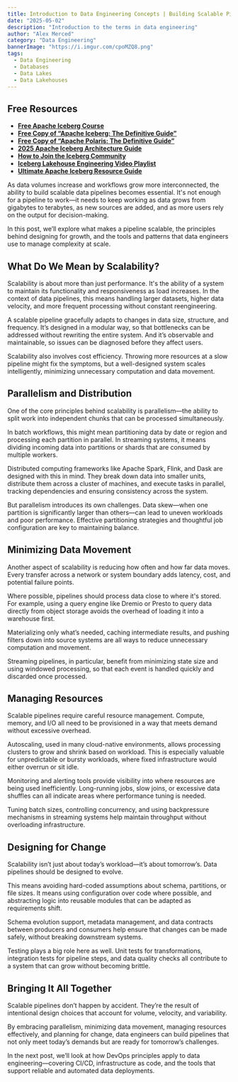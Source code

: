 ```yaml
---
title: Introduction to Data Engineering Concepts | Building Scalable Pipelines
date: "2025-05-02"
description: "Introduction to the terms in data engineering"
author: "Alex Merced"
category: "Data Engineering"
bannerImage: "https://i.imgur.com/cpoMZQ8.png"
tags:
  - Data Engineering
  - Databases
  - Data Lakes
  - Data Lakehouses
---
```


## Free Resources  
- **[Free Apache Iceberg Course](https://hello.dremio.com/webcast-an-apache-iceberg-lakehouse-crash-course-reg.html?utm_source=ev_external_blog&utm_medium=influencer&utm_campaign=intro_to_de&utm_content=alexmerced&utm_term=external_blog)**  
- **[Free Copy of “Apache Iceberg: The Definitive Guide”](https://hello.dremio.com/wp-apache-iceberg-the-definitive-guide-reg.html?utm_source=ev_external_blog&utm_medium=influencer&utm_campaign=intro_to_de&utm_content=alexmerced&utm_term=external_blog)**  
- **[Free Copy of “Apache Polaris: The Definitive Guide”](https://hello.dremio.com/wp-apache-polaris-guide-reg.html?utm_source=ev_external_blog&utm_medium=influencer&utm_campaign=intro_to_de&utm_content=alexmerced&utm_term=external_blog)**  
- **[2025 Apache Iceberg Architecture Guide](https://medium.com/data-engineering-with-dremio/2025-guide-to-architecting-an-iceberg-lakehouse-9b19ed42c9de)**  
- **[How to Join the Iceberg Community](https://medium.alexmerced.blog/guide-to-finding-apache-iceberg-events-near-you-and-being-part-of-the-greater-iceberg-community-0c38ae785ddb)**  
- **[Iceberg Lakehouse Engineering Video Playlist](https://youtube.com/playlist?list=PLsLAVBjQJO0p0Yq1fLkoHvt2lEJj5pcYe&si=WTSnqjXZv6Glkc3y)**  
- **[Ultimate Apache Iceberg Resource Guide](https://medium.com/data-engineering-with-dremio/ultimate-directory-of-apache-iceberg-resources-e3e02efac62e)** 

As data volumes increase and workflows grow more interconnected, the ability to build scalable data pipelines becomes essential. It's not enough for a pipeline to work—it needs to keep working as data grows from gigabytes to terabytes, as new sources are added, and as more users rely on the output for decision-making.

In this post, we’ll explore what makes a pipeline scalable, the principles behind designing for growth, and the tools and patterns that data engineers use to manage complexity at scale.

## What Do We Mean by Scalability?

Scalability is about more than just performance. It's the ability of a system to maintain its functionality and responsiveness as load increases. In the context of data pipelines, this means handling larger datasets, higher data velocity, and more frequent processing without constant reengineering.

A scalable pipeline gracefully adapts to changes in data size, structure, and frequency. It’s designed in a modular way, so that bottlenecks can be addressed without rewriting the entire system. And it’s observable and maintainable, so issues can be diagnosed before they affect users.

Scalability also involves cost efficiency. Throwing more resources at a slow pipeline might fix the symptoms, but a well-designed system scales intelligently, minimizing unnecessary computation and data movement.

## Parallelism and Distribution

One of the core principles behind scalability is parallelism—the ability to split work into independent chunks that can be processed simultaneously.

In batch workflows, this might mean partitioning data by date or region and processing each partition in parallel. In streaming systems, it means dividing incoming data into partitions or shards that are consumed by multiple workers.

Distributed computing frameworks like Apache Spark, Flink, and Dask are designed with this in mind. They break down data into smaller units, distribute them across a cluster of machines, and execute tasks in parallel, tracking dependencies and ensuring consistency across the system.

But parallelism introduces its own challenges. Data skew—when one partition is significantly larger than others—can lead to uneven workloads and poor performance. Effective partitioning strategies and thoughtful job configuration are key to maintaining balance.

## Minimizing Data Movement

Another aspect of scalability is reducing how often and how far data moves. Every transfer across a network or system boundary adds latency, cost, and potential failure points.

Where possible, pipelines should process data close to where it's stored. For example, using a query engine like Dremio or Presto to query data directly from object storage avoids the overhead of loading it into a warehouse first.

Materializing only what’s needed, caching intermediate results, and pushing filters down into source systems are all ways to reduce unnecessary computation and movement.

Streaming pipelines, in particular, benefit from minimizing state size and using windowed processing, so that each event is handled quickly and discarded once processed.

## Managing Resources

Scalable pipelines require careful resource management. Compute, memory, and I/O all need to be provisioned in a way that meets demand without excessive overhead.

Autoscaling, used in many cloud-native environments, allows processing clusters to grow and shrink based on workload. This is especially valuable for unpredictable or bursty workloads, where fixed infrastructure would either overrun or sit idle.

Monitoring and alerting tools provide visibility into where resources are being used inefficiently. Long-running jobs, slow joins, or excessive data shuffles can all indicate areas where performance tuning is needed.

Tuning batch sizes, controlling concurrency, and using backpressure mechanisms in streaming systems help maintain throughput without overloading infrastructure.

## Designing for Change

Scalability isn’t just about today’s workload—it’s about tomorrow’s. Data pipelines should be designed to evolve.

This means avoiding hard-coded assumptions about schema, partitions, or file sizes. It means using configuration over code where possible, and abstracting logic into reusable modules that can be adapted as requirements shift.

Schema evolution support, metadata management, and data contracts between producers and consumers help ensure that changes can be made safely, without breaking downstream systems.

Testing plays a big role here as well. Unit tests for transformations, integration tests for pipeline steps, and data quality checks all contribute to a system that can grow without becoming brittle.

## Bringing It All Together

Scalable pipelines don’t happen by accident. They’re the result of intentional design choices that account for volume, velocity, and variability.

By embracing parallelism, minimizing data movement, managing resources effectively, and planning for change, data engineers can build pipelines that not only meet today’s demands but are ready for tomorrow’s challenges.

In the next post, we’ll look at how DevOps principles apply to data engineering—covering CI/CD, infrastructure as code, and the tools that support reliable and automated data deployments.
